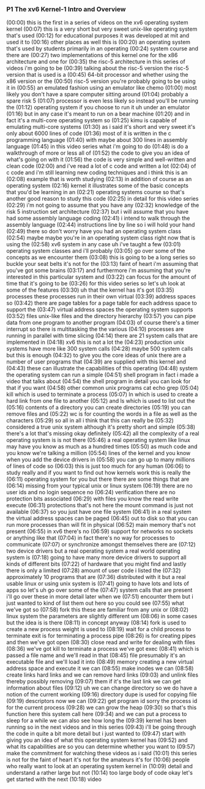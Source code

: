 ### P1 The xv6 Kernel-1 Intro and Overview

(00:00) this is the first in a series of videos on the xv6 operating system kernel
(00:07) this is a very short but very sweet unix-like operating system that's used
(00:12) for educational purposes it was developed at mit and used it to
(00:16) other places as well this is
(00:20) an operating system that's used by students primarily in an operating
(00:24) system course and there are
(00:27) two implementations of this kernel one for the x86 architecture and one for
(00:35) the risc-5 architecture in this series of videos i'm going to be
(00:39) talking about the risc-5 version the risc-5 version that is used is a
(00:45) 64-bit processor and whether using the x86 version or the
(00:50) risc-5 version you're probably going to be using it in
(00:55) an emulated fashion using an emulator like chemo
(01:00) most likely you don't have a spare computer sitting around
(01:04) probably a spare risk 5
(01:07) processor is even less likely so instead you'll be running the
(01:12) operating system if you choose to run it uh under an emulator
(01:16) but in any case it's meant to run on a bear machine
(01:20) and in fact it's a multi-core operating system so
(01:25) kimu is capable of emulating multi-core systems
(01:30) as i said it's short and very sweet it's only about 6000 lines of code
(01:36) most of it is written in the c programming language
(01:40) with maybe about 300 lines in assembly language
(01:45) in this video series what i'm going to do
(01:48) is do a walkthrough of more or less all of
(01:52) the code to give you an idea of what's going on with it
(01:56) the code is very simple and well-written and clean code
(02:00) and i've read a lot of c code and written a lot
(02:04) of c code and i'm still learning new coding techniques and i think this is an
(02:08) example that is worth studying
(02:13) in addition of course as an operating system
(02:16) kernel it illustrates some of the basic concepts that you'd be learning in an
(02:21) operating systems course so that's another good reason to study this code
(02:25) in detail for this video series
(02:29) i'm not going to assume that you have any
(02:32) knowledge of the risk 5 instruction set architecture
(02:37) but i will assume that you have had some assembly language coding
(02:41) i intend to walk through the assembly language
(02:44) instructions line by line so i will hold your hand
(02:49) there so don't worry have you had an operating system class
(02:54) maybe maybe you're in an operating system class right now that is using the
(02:58) xv6 system in any case uh i've taught a few
(03:01) operating system classes and i'll probably
(03:05) go over some of the concepts as we encounter them
(03:08) this is going to be a long series so buckle your seat belts it's not for the
(03:13) faint of heart i'm assuming that you've got some brains
(03:17) and furthermore i'm assuming that you're interested in this particular system and
(03:22) can focus for the amount of time that it's going to be
(03:26) for this video series so let's uh look at some of the features
(03:30) uh that the kernel has it's got
(03:35) processes these processes run in their own virtual
(03:39) address spaces so
(03:42) there are page tables for a page table for each address space to support the
(03:47) virtual address spaces the operating system supports
(03:52) files unix-like files and the directory hierarchy
(03:57) you can pipe data from one program to another program
(04:03) of course there's a timer interrupt so there is multitasking the the various
(04:10) processes are running in parallel with time slicing
(04:14) there are 21 system calls that are implemented in
(04:18) xv6 this is not a lot the
(04:23) production unix systems have more like 300 system calls
(04:28) maybe 500 system calls but this is enough
(04:32) to give you the core ideas of unix there are a number of user programs that
(04:39) are supplied with this kernel and
(04:43) these can illustrate the capabilities of this operating
(04:48) system the operating system can run a simple
(04:51) shell program in fact i made a video that talks about
(04:54) the shell program in detail you can look for that if you want
(04:58) other common unix programs cat echo grep
(05:04) kill which is used to terminate a process
(05:07) ln which is used to create a hard link from one file to another
(05:12) and ls which is used to list out the
(05:16) contents of a directory you can create directories
(05:19) you can remove files and
(05:22) wc is for counting the words in a file as well as the characters
(05:29) so all in all i think that this can really be
(05:32) considered a true unix system although it's pretty short and simple
(05:38) there's a lot that's missing okay definitely
(05:42) all the complexity of a real operating system is is not there
(05:46) a real operating system like linux may have you know as much as a hundred times
(05:50) as much code and you know we're talking a million
(05:54) lines of the kernel and you know when you add the device drivers in
(05:58) you can go up to many millions of lines of code so
(06:03) this is just too much for any human
(06:06) to study really and if you want to find out how kernels work this is really the
(06:11) operating system for you but there there are some things that are
(06:14) missing from your typical unix or linux system
(06:19) there are no user ids and no login sequence no
(06:24) verification there are no protection bits associated
(06:29) with files you know the read write execute
(06:31) protections that's not here the mount command is just not available
(06:37) so you just have one file system
(06:41) in a real system the virtual address spaces can be paged
(06:45) out to disk so that you can run more processes than will fit in physical
(06:52) main memory that's not present
(06:55) in xv6 there's no
(06:59) support for networks no sockets or anything like that
(07:04) in fact there's no way for processes to communicate
(07:07) or synchronize amongst themselves there are
(07:12) two device drivers but a real operating system a real world operating system is
(07:18) going to have many more device drivers to support all kinds of different bits
(07:22) of hardware that you might find and lastly there is only a limited
(07:28) amount of user code i listed the
(07:32) approximately 10 programs that are
(07:36) distributed with it but a real usable linux or using unix system is
(07:41) going to have lots and lots of apps so let's uh go over some of the
(07:47) system calls that are present i'll go over these in more detail later when we
(07:51) encounter them but i just wanted to kind of list them out here so you could see
(07:55) what we've got so
(07:58) fork this these are familiar from any unix or
(08:02) linux system the parameters are slightly different um
(08:06) in some cases but the idea is is there
(08:11) in concept anyway
(08:14) fork is used to create a new process weight is used to
(08:19) wait for a child process to terminate exit is for terminating a process pipe
(08:26) is for creating pipes and then we've got open
(08:30) close read and write for dealing with files
(08:36) we've got kill to terminate a process we've got exec
(08:41) which is passed a file name and we'll read in that
(08:45) file presumably it's an executable file and we'll load it into
(08:49) memory creating a new virtual address space and execute it we can
(08:55) make inodes we can
(08:58) create links hard links and we can remove hard links
(09:03) and unlink files thereby possibly removing
(09:07) them if it's the last link we can get information about files
(09:12) uh we can change directory so we do have a notion of the current working
(09:16) directory dupe is used for copying file
(09:19) descriptors now we can
(09:22) get program id sorry the process id for the current process
(09:28) we can grow the heap
(09:30) so that's this function here this system call here
(09:34) and we can put a process to sleep for a while we can also see how long the
(09:39) kernel has been running so in the next videos and in this series
(09:43) i'll be going through the code in quite a bit more detail but i just wanted to
(09:47) start with giving you an idea of what this operating system kernel has
(09:52) and what its capabilities are so you can determine whether you want to
(09:57) make the commitment for watching these videos as i said
(10:01) this series is not for the faint of heart it's not for the amateurs it's for
(10:06) people who really want to look at an operating system kernel in
(10:09) detail and understand a rather large but not
(10:14) too large body of code okay let's get started with the next
(10:18) video
